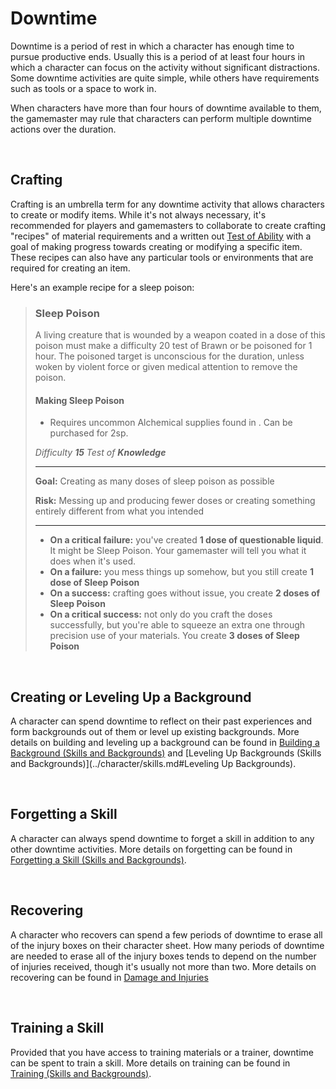 # Downtime

Downtime is a period of rest in which a character has enough time to pursue productive ends. Usually this is a period of at least four hours in which a character can focus on the activity without significant distractions. Some downtime activities are quite simple, while others have requirements such as tools or a space to work in.

When characters have more than four hours of downtime available to them, the gamemaster may rule that characters can perform multiple downtime actions over the duration.

<br/>

## Crafting

Crafting is an umbrella term for any downtime activity that allows characters to create or modify items. While it's not always necessary, it's recommended for players and gamemasters to collaborate to create crafting "recipes" of material requirements and a written out [Test of Ability](tests.md) with a goal of making progress towards creating or modifying a specific item. These recipes can also have any particular tools or environments that are required for creating an item.

Here's an example recipe for a sleep poison:

>  ### Sleep Poison
>
>   A living creature that is wounded by a weapon coated in a dose of this poison must make a difficulty 20 test of Brawn or be poisoned for 1 hour. The poisoned target is unconscious for the duration, unless woken by violent force or given medical attention to remove the poison.
>   
>   
>
>  #### Making Sleep Poison
>
>  * Requires uncommon Alchemical supplies found in <biome>. Can be purchased for 2sp.
>
>  _Difficulty **15** Test of **Knowledge**_
>
>  ****
>
>  **Goal:** Creating as many doses of sleep poison as possible
>
>  **Risk:** Messing up and producing fewer doses or creating something entirely different from what you intended
>
>  ****
>
>  * **On a critical failure:** you've created **1 dose of questionable liquid**. It might be Sleep Poison. Your gamemaster will tell you what it does when it's used.
>* **On a failure:** you mess things up somehow, but you still create **1 dose of Sleep Poison**
>  * **On a success:** crafting goes without issue, you create **2 doses of Sleep Poison**
>* **On a critical success:** not only do you craft the doses successfully, but you're able to squeeze an extra one through precision use of your materials. You create **3 doses of Sleep Poison**

<br/>

## Creating or Leveling Up a Background

A character can spend downtime to reflect on their past experiences and form backgrounds out of them or level up existing backgrounds. More details on building and leveling up a background can be found in [Building a Background (Skills and Backgrounds)](../character/skills.md#building-a-background) and [Leveling Up Backgrounds (Skills and Backgrounds)](../character/skills.md#Leveling Up Backgrounds).

<br/>

## Forgetting a Skill

A character can always spend downtime to forget a skill in addition to any other downtime activities. More details on forgetting can be found in [Forgetting a Skill (Skills and Backgrounds)](../character/skills.md#forgetting-a-skill).

<br/>

## Recovering

A character who recovers can spend a few periods of downtime to erase all of the injury boxes on their character sheet. How many periods of downtime are needed to erase all of the injury boxes tends to depend on the number of injuries received, though it's usually not more than two. More details on recovering can be found in [Damage and Injuries](../character/damage_and_injuries.md#Recovering)

<br/>

## Training a Skill

Provided that you have access to training materials or a trainer, downtime can be spent to train a skill. More details on training can be found in [Training (Skills and Backgrounds)](../character/skills.md#training).

<br/>

